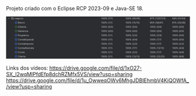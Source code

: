 Projeto criado com o Eclipse RCP 2023-09 e Java-SE 18.

![Relatorio](./Relatorio_Cobertura_de_Codigo.png)

Links dos vídeos:
https://drive.google.com/file/d/1xO27-SX_l2wqMlPfdEfp8dchRZMfx5VS/view?usp=sharing
https://drive.google.com/file/d/1u_OwweqOWv6MhgJDBlEhmbV4KiQOWfA_/view?usp=sharing
